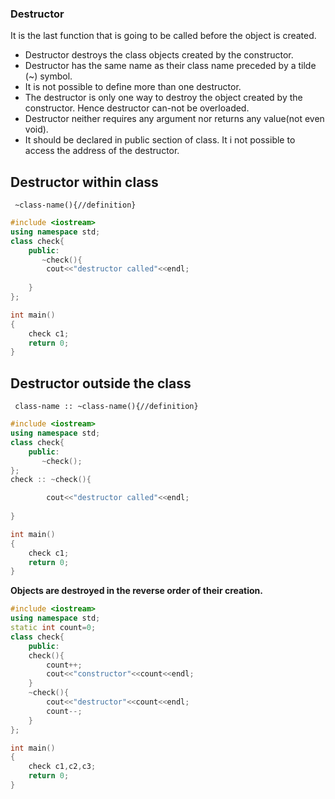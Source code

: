 ### Destructor

It is the last function that is going to be called before the object is created.
- Destructor destroys the class objects created by the constructor.
- Destructor has the same name as their class name preceded by a tilde (~) symbol.
- It is not possible to define more than one destructor.
- The destructor is only one way to destroy the object created by the constructor. Hence destructor can-not be overloaded.
- Destructor neither requires any argument nor returns any value(not even void).
- It should be declared in public section of class. It i not possible to access the address of the destructor.

## Destructor within class
`` ~class-name(){//definition}``
```cpp
#include <iostream>
using namespace std;
class check{
    public:
       ~check(){
        cout<<"destructor called"<<endl;
        
    }
};

int main()
{
    check c1;
    return 0;
}
```

## Destructor outside the class
`` class-name :: ~class-name(){//definition}``
```cpp
#include <iostream>
using namespace std;
class check{
    public:
       ~check();
};
check :: ~check(){

        cout<<"destructor called"<<endl;
        
}

int main()
{
    check c1;
    return 0;
}
```
**Objects are destroyed in the reverse order of their creation.**

```cpp
#include <iostream>
using namespace std;
static int count=0;
class check{
    public:
    check(){
        count++;
        cout<<"constructor"<<count<<endl;
    }
    ~check(){
        cout<<"destructor"<<count<<endl;
        count--;
    }
};

int main()
{
    check c1,c2,c3;
    return 0;
}
```

